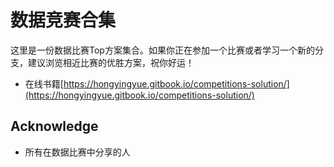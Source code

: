 # 数据竞赛合集

这里是一份数据比赛Top方案集合。如果你正在参加一个比赛或者学习一个新的分支，建议浏览相近比赛的优胜方案，祝你好运！ <br>

- 在线书籍[https://hongyingyue.gitbook.io/competitions-solution/](https://hongyingyue.gitbook.io/competitions-solution/)

## Acknowledge

- 所有在数据比赛中分享的人
